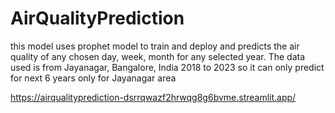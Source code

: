 # AirQualityPrediction
this model uses prophet model to train and deploy and predicts the air quality of any chosen day, week, month for any selected year. The data used is from Jayanagar, Bangalore, India 2018 to 2023 so it can only predict for next 6 years only for Jayanagar area

https://airqualityprediction-dsrrqwazf2hrwqg8g6bvme.streamlit.app/
